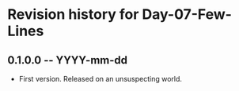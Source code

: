 # Revision history for Day-07-Few-Lines

## 0.1.0.0 -- YYYY-mm-dd

* First version. Released on an unsuspecting world.
